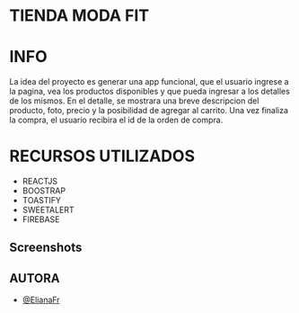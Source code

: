 

# TIENDA MODA FIT


# INFO
La idea del proyecto es generar una app funcional, que el usuario ingrese a la pagina, vea los productos disponibles y que pueda ingresar a los detalles de los mismos.
En el detalle, se mostrara una breve descripcion del producto, foto, precio y la posibilidad de agregar al carrito. 
Una vez finaliza la compra, el usuario recibira el id de la orden de compra.

# RECURSOS UTILIZADOS

- REACTJS
- BOOSTRAP
- TOASTIFY
- SWEETALERT
- FIREBASE

## Screenshots






## AUTORA

- [@ElianaFr](https://github.com/ElianaFr)

